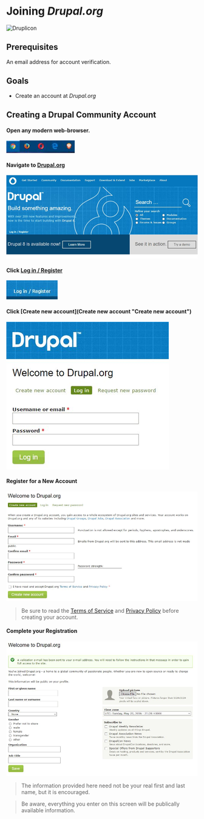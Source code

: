 # Joining *Drupal.org*

![Druplicon](../images/general/drupal-logos/druplicon-small.png)

## Prerequisites

An email address for account verification.

## Goals

* Create an account at *Drupal.org*

## Creating a Drupal Community Account

#### Open any modern web-browser.
![Modern Browsers](../images/overview-&-development/github/modern-browsers.JPG)

#### Navigate to [Drupal.org](https://www.drupal.org "Drupal.org")
![Drupal.org Home](../images/overview-&-development/join-drupal/join-drupal_1.JPG)

#### Click [Log in / Register](https://www.drupal.org/user "Log in / Register")
![Log in / Register](../images/overview-&-development/join-drupal/join-drupal_2.JPG)

#### Click [Create new account](Create new account "Create new account")
![Create a new account](../images/overview-&-development/join-drupal/join-drupal_3.JPG)

#### Register for a New Account
![Create a new account](../images/overview-&-development/join-drupal/join-drupal_4.JPG)
> Be sure to read the [Terms of Service](https://register.drupal.org/terms "Terms of Service") and [Privacy Policy](https://register.drupal.org/privacy "Privacy Policy") before creating your account.

#### Complete your Registration
![Finish Registration](../images/overview-&-development/join-drupal/join-drupal_5.JPG)
> The information provided here need not be your real first and last name, but it is encouraged. 

> Be aware, everything you enter on this screen will be publically available information.
